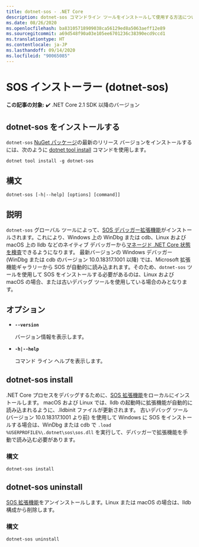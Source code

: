 ```yaml
---
title: dotnet-sos - .NET Core
description: dotnet-sos コマンドライン ツールをインストールして使用する方法について説明します。
ms.date: 08/26/2020
ms.openlocfilehash: ba83105718909038ca56129ed8a5063aeff12e89
ms.sourcegitcommit: a69d548f90a03e105ee6701236c38390ecd9ccd1
ms.translationtype: HT
ms.contentlocale: ja-JP
ms.lasthandoff: 09/14/2020
ms.locfileid: "90065085"
---
```

# <a name="sos-installer-dotnet-sos"></a>SOS インストーラー (dotnet-sos)

**この記事の対象:** ✔️ .NET Core 2.1 SDK 以降のバージョン

## <a name="install-dotnet-sos"></a>dotnet-sos をインストールする

`dotnet-sos` [NuGet パッケージ](https://www.nuget.org/packages/dotnet-sos)の最新のリリース バージョンをインストールするには、次のように [dotnet tool install](../tools/dotnet-tool-install.md) コマンドを使用します。

```dotnetcli
dotnet tool install -g dotnet-sos
```

## <a name="synopsis"></a>構文

```console
dotnet-sos [-h|--help] [options] [command]]
```

## <a name="description"></a>説明

`dotnet-sos` グローバル ツールによって、[SOS デバッガー拡張機能](../../framework/tools/sos-dll-sos-debugging-extension.md)がインストールされます。これにより、Windows 上の WinDbg または cdb、Linux および macOS 上の lldb などのネイティブ デバッガーから[マネージド .NET Core 状態を検査](https://github.com/dotnet/diagnostics/blob/master/documentation/sos-debugging-extension.md)できるようになります。 最新バージョンの Windows デバッガー (WinDbg または cdb のバージョン 10.0.18317.1001 以降) では、Microsoft 拡張機能ギャラリーから SOS が自動的に読み込まれます。そのため、`dotnet-sos` ツールを使用して SOS をインストールする必要があるのは、Linux および macOS の場合、または古いデバッグ ツールを使用している場合のみとなります。

## <a name="options"></a>オプション

- **`--version`**

  バージョン情報を表示します。

- **`-h|--help`**

  コマンド ライン ヘルプを表示します。

## <a name="dotnet-sos-install"></a>dotnet-sos install

.NET Core プロセスをデバッグするために、[SOS 拡張機能](../../framework/tools/sos-dll-sos-debugging-extension.md)をローカルにインストールします。 macOS および Linux では、lldb の起動時に拡張機能が自動的に読み込まれるように、.lldbinit ファイルが更新されます。 古いデバッグ ツール (バージョン 10.0.18317.1001 より前) を使用して Windows に SOS をインストールする場合は、WinDbg または cdb で `.load %USERPROFILE%\.dotnet\sos\sos.dll` を実行して、デバッガーで拡張機能を手動で読み込む必要があります。

### <a name="synopsis"></a>構文

```console
dotnet-sos install
```

## <a name="dotnet-sos-uninstall"></a>dotnet-sos uninstall

[SOS 拡張機能](../../framework/tools/sos-dll-sos-debugging-extension.md)をアンインストールします。Linux または macOS の場合は、lldb 構成から削除します。

### <a name="synopsis"></a>構文

```console
dotnet-sos uninstall
```
